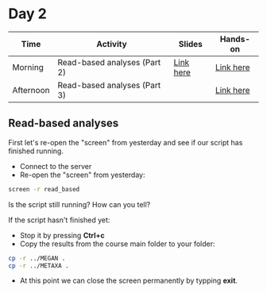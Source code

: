# Day 2

| Time      | Activity                      | Slides                                 | Hands-on                          |
|-----------|-------------------------------|----------------------------------------|-----------------------------------|
| Morning   | Read-based analyses (Part 2)  | [Link here](read-based-analyses-2.pdf) | [Link here](#read-based-analyses) |
| Afternoon | Read-based analyses (Part 3)  |                                        | [Link here](#read-based-analyses) |

## Read-based analyses

First let's re-open the "screen" from yesterday and see if our script has finished running.

- Connect to the server
- Re-open the "screen" from yesterday:

```bash
screen -r read_based
```

Is the script still running? How can you tell?  
  
If the script hasn't finished yet:
- Stop it by pressing **Ctrl+c**
- Copy the results from the course main folder to your folder:

```bash
cp -r ../MEGAN .
cp -r ../METAXA .
```

- At this point we can close the screen permanently by typping **exit**.  
